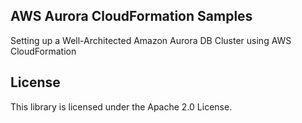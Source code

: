 ## AWS Aurora CloudFormation Samples

Setting up a Well-Architected Amazon Aurora DB Cluster using AWS CloudFormation

## License

This library is licensed under the Apache 2.0 License. 
